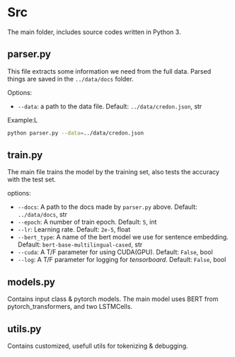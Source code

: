 # Src

The main folder, includes source codes written in Python 3.

## parser.py

This file extracts some information we need from the full data.
Parsed things are saved in the `../data/docs` folder.

Options:

- `--data`: a path to the data file. Default: `../data/credon.json`, str

Example:L

```bash
python parser.py --data=../data/credon.json
```

## train.py

The main file trains the model by the training set, also tests the accuracy with the test set.

options:

- `--docs`: A path to the docs made by `parser.py` above. Default: `../data/docs`, str
- `--epoch`: A number of train epoch. Default: `5`, int
- `--lr`: Learning rate. Default: `2e-5`, float
- `--bert_type`: A name of the bert model we use for sentence embedding. Default: `bert-base-multilingual-cased`, str
- `--cuda`: A T/F parameter for using CUDA(GPU). Default: `False`, bool
- `--log`: A T/F parameter for logging for _tensorboard_. Default: `False`, bool

## models.py

Contains input class & pytorch models. The main model uses BERT from pytorch_transformers, and two LSTMCells.

## utils.py

Contains customized, usefull utils for tokenizing & debugging.
